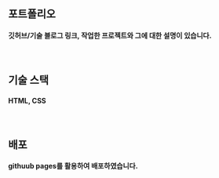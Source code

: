 ## 포트폴리오

#### 깃허브/기술 블로그 링크, 작업한 프로젝트와 그에 대한 설명이 있습니다.

</br>

## 기술 스택
#### HTML, CSS

</br>

## 배포
#### githuub pages를 활용하여 배포하였습니다.
